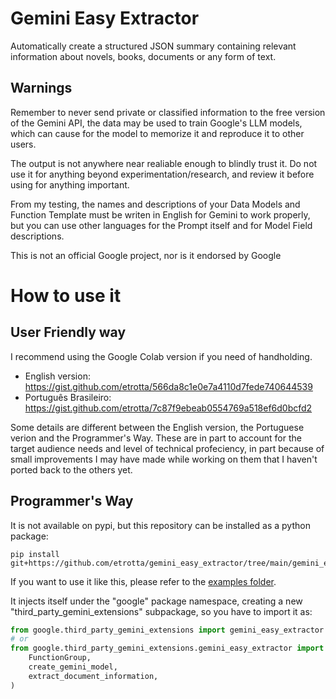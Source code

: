 # Gemini Easy Extractor

Automatically create a structured JSON summary containing relevant information about novels, books, documents or any form of text.

## Warnings
Remember to never send private or classified information to the free version of the Gemini API, the data may be used to train Google's LLM models, which can cause for the model to memorize it and reproduce it to other users.

The output is not anywhere near realiable enough to blindly trust it. Do not use it for anything beyond experimentation/research, and review it before using for anything important.

From my testing, the names and descriptions of your Data Models and Function Template must be writen in English for Gemini to work properly, but you can use other languages for the Prompt itself and for Model Field descriptions.

This is not an official Google project, nor is it endorsed by Google

# How to use it

## User Friendly way

I recommend using the Google Colab version if you need of handholding.
- English version: https://gist.github.com/etrotta/566da8c1e0e7a4110d7fede740644539
- Português Brasileiro: https://gist.github.com/etrotta/7c87f9ebeab0554769a518ef6d0bcfd2

Some details are different between the English version, the Portuguese verion and the Programmer's Way. These are in part to account for the target audience needs and level of technical profeciency, in part because of small improvements I may have made while working on them that I haven't ported back to the others yet. 

## Programmer's Way

It is not available on pypi, but this repository can be installed as a python package:

```
pip install git+https://github.com/etrotta/gemini_easy_extractor/tree/main/gemini_easy_extractor
```

If you want to use it like this, please refer to the [examples folder](examples).

It injects itself under the "google" package namespace, creating a new "third_party_gemini_extensions" subpackage, so you have to import it as:

```py
from google.third_party_gemini_extensions import gemini_easy_extractor
# or
from google.third_party_gemini_extensions.gemini_easy_extractor import (
    FunctionGroup,
    create_gemini_model,
    extract_document_information,
)
```
